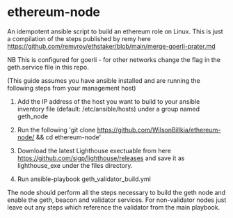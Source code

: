 # ethereum-node
An idempotent ansible script to build an ethereum role on Linux.
This is just a compilation of the steps published by remy here https://github.com/remyroy/ethstaker/blob/main/merge-goerli-prater.md

NB This is configured for goerli - for other networks change the flag in the geth.service file in this repo.

(This guide assumes you have ansible installed and are running the following steps from your management host) 

1. Add the IP address of the host you want to build to your ansible inventory file (default: /etc/ansible/hosts) under a group named geth_node 

2. Run the following 'git clone https://github.com/WilsonBillkia/ethereum-node/ && cd ethereum-node'

3. Download the latest Lighthouse exectuable from here https://github.com/sigp/lighthouse/releases and save it as lighthouse_exe under the files directory. 

4. Run ansible-playbook geth_validator_build.yml

The node should perform all the steps necessary to build the geth node and enable the geth, beacon and validator services. For non-validator nodes just leave out any steps which reference the validator from the main playbook.
